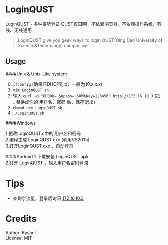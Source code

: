 # LoginQUST
LoginQUST - 多种姿势登录 QUST校园网，不依赖浏览器，不依赖操作系统，有线、无线通用
>LoginQUST give you geek ways to login QUST(Qing Dao University of Science&Technology) campus net.

## Usage

####Unix & Unix-Like system

0. `ifconfig` (确保已DHCP到ip，一般为10.x.x.x)  
1.  `vim LoginQUST.sh`  
2.  输入 `curl -d "DDDDD=_&upass=_&0MKKey=123456" http://172.16.10.3` (把 _ 替换成你的 用户名、密码 后，保存退出)  
3.  `chmod u+x LoginQUST.sh`  
4.  `./LoginQUST.sh`   


####Windows

1.更改LoginQUST.c中的 用户名和密码  
2.编译生成 LoginQUST.exe  (利用VS2015)  
3.打开LoginQUST.exe ，自动登录  

####Android
1.下载安装 LoginQUST.apk  
2.打开 LoginQUST ，输入用户名密码登录

# Tips
- 查剩余流量，登录后访问 [172.16.10.3](172.16.10.3)

# Credits
Author: Kyshel  
License: MIT
